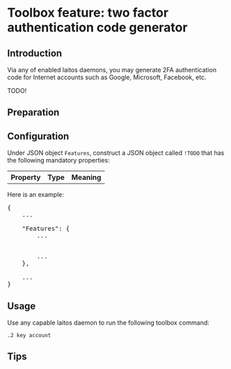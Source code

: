 # Toolbox feature: two factor authentication code generator

## Introduction
Via any of enabled laitos daemons, you may generate 2FA authentication code for Internet accounts such as Google,
Microsoft, Facebook, etc.

TODO!

## Preparation

## Configuration
Under JSON object `Features`, construct a JSON object called `!TODO` that has the following mandatory properties:
<table>
<tr>
    <th>Property</th>
    <th>Type</th>
    <th>Meaning</th>
</tr>
</table>

Here is an example:
<pre>
{
    ...

    "Features": {
        ...


        ...
    },

    ...
}
</pre>

## Usage
Use any capable laitos daemon to run the following toolbox command:

    .2 key account

## Tips

